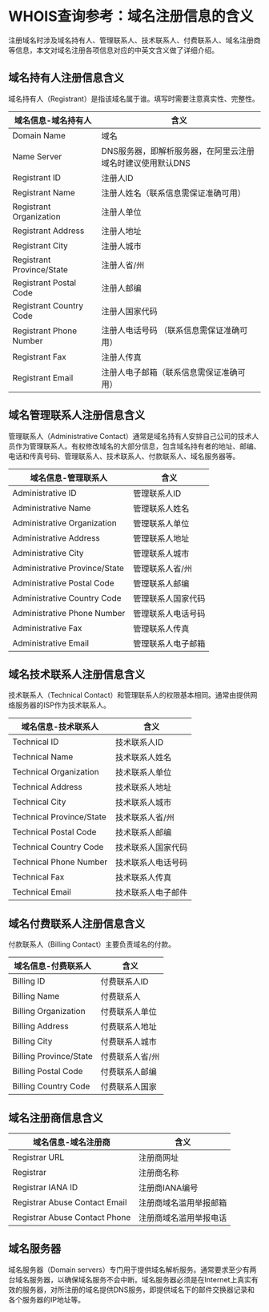 # WHOIS查询参考：域名注册信息的含义

注册域名时涉及域名持有人、管理联系人、技术联系人、付费联系人、域名注册商等信息，本文对域名注册各项信息对应的中英文含义做了详细介绍。

## 域名持有人注册信息含义

域名持有人（Registrant）是指该域名属于谁。填写时需要注意真实性、完整性。

|域名信息-域名持有人|含义|
|----------|--|
|Domain Name|域名|
|Name Server|DNS服务器，即解析服务器，在阿里云注册域名时建议使用默认DNS|
|Registrant ID|注册人ID|
|Registrant Name|注册人姓名（联系信息需保证准确可用）|
|Registrant Organization|注册人单位|
|Registrant Address|注册人地址|
|Registrant City|注册人城市|
|Registrant Province/State|注册人省/州|
|Registrant Postal Code|注册人邮编|
|Registrant Country Code|注册人国家代码|
|Registrant Phone Number|注册人电话号码 （联系信息需保证准确可用）|
|Registrant Fax|注册人传真|
|Registrant Email|注册人电子邮箱（联系信息需保证准确可用）|

## 域名管理联系人注册信息含义

管理联系人（Administrative Contact）通常是域名持有人安排自己公司的技术人员作为管理联系人。有权修改域名的大部分信息，包含域名持有者的地址、邮编、电话和传真号码、管理联系人、技术联系人、付款联系人、域名服务器等。

|域名信息-管理联系人|含义|
|----------|--|
|Administrative ID|管理联系人ID|
|Administrative Name|管理联系人姓名|
|Administrative Organization|管理联系人单位|
|Administrative Address|管理联系人地址|
|Administrative City|管理联系人城市|
|Administrative Province/State|管理联系人省/州|
|Administrative Postal Code|管理联系人邮编|
|Administrative Country Code|管理联系人国家代码|
|Administrative Phone Number|管理联系人电话号码|
|Administrative Fax|管理联系人传真|
|Administrative Email|管理联系人电子邮箱|

## 域名技术联系人注册信息含义

技术联系人（Technical Contact）和管理联系人的权限基本相同。通常由提供网络服务器的ISP作为技术联系人。

|域名信息-技术联系人|含义|
|----------|--|
|Technical ID|技术联系人ID|
|Technical Name|技术联系人姓名|
|Technical Organization|技术联系人单位|
|Technical Address|技术联系人地址|
|Technical City|技术联系人城市|
|Technical Province/State|技术联系人省/州|
|Technical Postal Code|技术联系人邮编|
|Technical Country Code|技术联系人国家代码|
|Technical Phone Number|技术联系人电话号码|
|Technical Fax|技术联系人传真|
|Technical Email|技术联系人电子邮件|

## 域名付费联系人注册信息含义

付款联系人（Billing Contact）主要负责域名的付款。

|域名信息-付费联系人|含义|
|----------|--|
|Billing ID|付费联系人ID|
|Billing Name|付费联系人|
|Billing Organization|付费联系人单位|
|Billing Address|付费联系人地址|
|Billing City|付费联系人城市|
|Billing Province/State|付费联系人省/州|
|Billing Postal Code|付费联系人邮编|
|Billing Country Code|付费联系人国家|

## 域名注册商信息含义

|域名信息-域名注册商|含义|
|----------|--|
|Registrar URL|注册商网址|
|Registrar|注册商名称|
|Registrar IANA ID|注册商IANA编号|
|Registrar Abuse Contact Email|注册商域名滥用举报邮箱|
|Registrar Abuse Contact Phone|注册商域名滥用举报电话|

## 域名服务器

域名服务器（Domain servers）专门用于提供域名解析服务。通常要求至少有两台域名服务器，以确保域名服务不会中断。域名服务器必须是在Internet上真实有效的服务器，对所注册的域名提供DNS服务，即提供域名下的邮件交换器记录和各个服务器的IP地址等。

